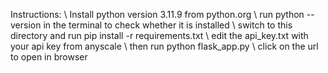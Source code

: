Instructions: \\
Install python version 3.11.9 from python.org \\
run python --version in the terminal to check whether it is installed \\
switch to this directory and run pip install -r requirements.txt \\
edit the api_key.txt with your api key from anyscale \\
then run python flask_app.py \\
click on the url to open in browser 
